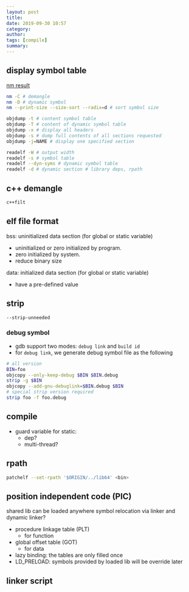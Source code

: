 ```yaml
---
layout: post
title: 
date: 2019-09-30 10:57
category: 
author: 
tags: [compile]
summary: 
---
```


## display symbol table

[nm result](https://sourceware.org/binutils/docs/binutils/nm.html)

```bash
nm -C # demangle
nm -D # dynamic symbol
nm --print-size --size-sort --radix=d # sort symbol size
```

```bash
objdump -t # content symbol table
objdump -T # content of dynamic symbol table
objdump -x # display all headers
objdump -s # dump full contents of all sections requested
objdump -j=NAME # display one specified section
```

```bash
readelf -W # output width
readelf -s # symbol table
readelf --dyn-syms # dynamic symbol table
readelf -d # dynamic section # library deps, rpath
```

## c++ demangle

```bash
c++filt
```

## elf file format

bss: uninitialized data section (for global or static variable)

* uninitialized or zero initialized by program.
* zero initialized by system.
* reduce binary size

data: initialized data section (for global or static variable)

* have a pre-defined value

## strip

`--strip-unneeded`

### debug symbol

* gdb support two modes: `debug link` and `build id`
* for `debug link`, we generate debug symbol file as the following

```bash
# all version
BIN=foo
objcopy --only-keep-debug $BIN $BIN.debug
strip -g $BIN
objcopy --add-gnu-debuglink=$BIN.debug $BIN
# special strip version required
strip foo -f foo.debug
```

## compile

* guard variable for static:
  * dep?
  * multi-thread?

## rpath

```bash
patchelf --set-rpath '$ORIGIN/../lib64' <bin>
```

## position independent code (PIC)

shared lib can be loaded anywhere
symbol relocation via linker and dynamic linker?

* procedure linkage table (PLT)
  * for function
* global offset table (GOT)
  * for data
* lazy binding: the tables are only filled once
* LD_PRELOAD: symbols provided by loaded lib will be override later

## linker script

